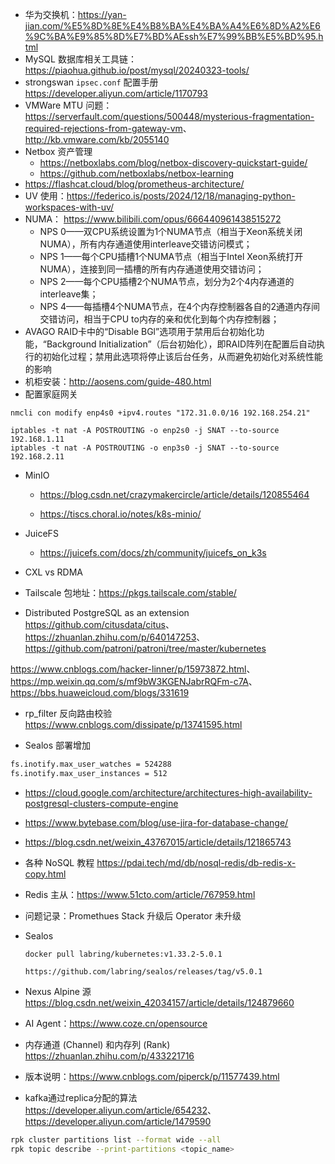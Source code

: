 - 华为交换机：<https://yan-jian.com/%E5%8D%8E%E4%B8%BA%E4%BA%A4%E6%8D%A2%E6%9C%BA%E9%85%8D%E7%BD%AEssh%E7%99%BB%E5%BD%95.html>
- MySQL 数据库相关工具链：<https://piaohua.github.io/post/mysql/20240323-tools/>
- strongswan `ipsec.conf` 配置手册 <https://developer.aliyun.com/article/1170793>
- VMWare MTU 问题：<https://serverfault.com/questions/500448/mysterious-fragmentation-required-rejections-from-gateway-vm>、<http://kb.vmware.com/kb/2055140>
- Netbox 资产管理
  - <https://netboxlabs.com/blog/netbox-discovery-quickstart-guide/>
  - <https://github.com/netboxlabs/netbox-learning>
- <https://flashcat.cloud/blog/prometheus-architecture/>
- UV 使用：<https://federico.is/posts/2024/12/18/managing-python-workspaces-with-uv/>
- NUMA： <https://www.bilibili.com/opus/666440961438515272>
  - NPS 0——双CPU系统设置为1个NUMA节点（相当于Xeon系统关闭NUMA），所有内存通道使用interleave交错访问模式；
  - NPS 1——每个CPU插槽1个NUMA节点（相当于Intel Xeon系统打开NUMA），连接到同一插槽的所有内存通道使用交错访问；
  - NPS 2——每个CPU插槽2个NUMA节点，划分为2个4内存通道的interleave集；
  - NPS 4——每插槽4个NUMA节点，在4个内存控制器各自的2通道内存间交错访问，相当于CPU to内存的亲和优化到每个内存控制器；
- AVAGO RAID卡中的“Disable BGl”选项用于禁用后台初始化功能，“Background Initialization”（后台初始化），即RAID阵列在配置后自动执行的初始化过程；禁用此选项将停止该后台任务，从而避免初始化对系统性能的影响
- 机柜安装：<http://aosens.com/guide-480.html>
- 配置家庭网关

```
nmcli con modify enp4s0 +ipv4.routes "172.31.0.0/16 192.168.254.21"

iptables -t nat -A POSTROUTING -o enp2s0 -j SNAT --to-source 192.168.1.11
iptables -t nat -A POSTROUTING -o enp3s0 -j SNAT --to-source 192.168.2.11
```

- MinIO

  - <https://blog.csdn.net/crazymakercircle/article/details/120855464>

  - <https://tiscs.choral.io/notes/k8s-minio/>

- JuiceFS
  - <https://juicefs.com/docs/zh/community/juicefs_on_k3s>

- CXL vs RDMA

- Tailscale 包地址：<https://pkgs.tailscale.com/stable/>

- Distributed PostgreSQL as an extension <https://github.com/citusdata/citus>、<https://zhuanlan.zhihu.com/p/640147253>、<https://github.com/patroni/patroni/tree/master/kubernetes>

<https://www.cnblogs.com/hacker-linner/p/15973872.html>、<https://mp.weixin.qq.com/s/mf9bW3KGENJabrRQFm-c7A>、<https://bbs.huaweicloud.com/blogs/331619>

- rp_filter 反向路由校验 <https://www.cnblogs.com/dissipate/p/13741595.html>

- Sealos 部署增加

```bash
fs.inotify.max_user_watches = 524288
fs.inotify.max_user_instances = 512
```

- <https://cloud.google.com/architecture/architectures-high-availability-postgresql-clusters-compute-engine>

- <https://www.bytebase.com/blog/use-jira-for-database-change/>

- <https://blog.csdn.net/weixin_43767015/article/details/121865743>

- 各种 NoSQL 教程 <https://pdai.tech/md/db/nosql-redis/db-redis-x-copy.html>

- Redis 主从：<https://www.51cto.com/article/767959.html>

- 问题记录：Promethues Stack 升级后 Operator 未升级

- Sealos

  ```
  docker pull labring/kubernetes:v1.33.2-5.0.1
  
  https://github.com/labring/sealos/releases/tag/v5.0.1
  ```

- Nexus Alpine 源 <https://blog.csdn.net/weixin_42034157/article/details/124879660>

- AI Agent：<https://www.coze.cn/opensource>

- 内存通道 (Channel) 和内存列 (Rank) <https://zhuanlan.zhihu.com/p/433221716>

- 版本说明：<https://www.cnblogs.com/piperck/p/11577439.html>

- kafka通过replica分配的算法 <https://developer.aliyun.com/article/654232>、<https://developer.aliyun.com/article/1479590>

```bash
rpk cluster partitions list --format wide --all
rpk topic describe --print-partitions <topic_name>
```

